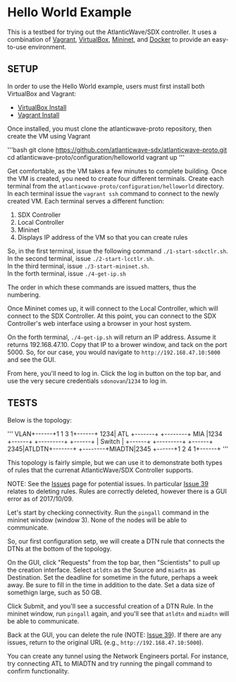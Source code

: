 # Hello World Example

This is a testbed for trying out the AtlanticWave/SDX controller. It uses a combination of [Vagrant](https://www.vagrantup.com), [VirtualBox](https://www.virtualbox.org/), [Mininet](http://mininet.org/), and [Docker](https://www.docker.com/) to provide an easy-to-use environment.

## SETUP

In order to use the Hello World example, users must first install both VirtualBox and Vagrant:

 - [VirtualBox Install](https://www.virtualbox.org/wiki/Downloads)
 - [Vagrant Install](https://www.vagrantup.com/docs/installation/)

Once installed, you must clone the atlanticwave-proto repository, then create the VM using Vagrant

'''bash
git clone https://github.com/atlanticwave-sdx/atlanticwave-proto.git
cd atlanticwave-proto/configuration/helloworld
vagrant up
'''

Get comfortable, as the VM takes a few minutes to complete building. Once the VM is created, you need to create four different terminals. Create each terminal from the `atlanticwave-proto/configuration/helloworld` directory. In each terminal issue the `vagrant ssh` command to connect to the newly created VM. Each terminal serves a different function:

1. SDX Controller
2. Local Controller
3. Mininet
4. Displays IP address of the VM so that you can create rules

So, in the first terminal, issue the following command `./1-start-sdxctlr.sh`.  
In the second terminal, issue `./2-start-lcctlr.sh`.  
In the third terminal, issue `./3-start-mininet.sh`.  
In the forth terminal, issue `./4-get-ip.sh`

The order in which these commands are issued matters, thus the numbering.

Once Mininet comes up, it will connect to the Local Controller, which  will connect to the SDX Controller. At this point, you can connect to the SDX Controller's web interface using a browser in your host system.

On the forth terminal, `./4-get-ip.sh` will return an IP address. Assume it returns 192.168.47.10. Copy that IP to a brower window, and tack on the port 5000. So, for our case, you would navigate to `http://192.168.47.10:5000` and see the GUI.

From here, you'll need to log in. Click the log in button on the top bar, and use the very secure credentials `sdonovan`/`1234` to log in.


## TESTS

Below is the topology:

'''
VLAN+------+1      1         3       1+------+
1234|  ATL +-------+         +--------+ MIA  |1234
    +------+       +---------+        +------+
                   | Switch  |
    +------+       +---------+        +------+
2345|ATLDTN+-------+         +--------+MIADTN|2345
    +------+1      2         4       1+------+
'''

This topology is fairly simple, but we can use it to demonstrate both types of rules that the currenat AtlanticWave/SDX Controller supports.

NOTE:
See the [Issues](https://github.com/atlanticwave-sdx/atlanticwave-proto/issues/) page for potential issues. In particular [Issue 39](https://github.com/atlanticwave-sdx/atlanticwave-proto/issues/39) relates to deleting rules. Rules are correctly deleted, however there is a GUI error as of 2017/10/09.

Let's start by checking connectivity. Run the `pingall` command in the mininet window (window 3). None of the nodes will be able to communicate.

So, our first configuration setp, we will create a DTN rule that connects the DTNs at the bottom of the topology.

On the GUI, click "Requests" from the top bar, then "Scientists" to pull up the creation interface. Select `atldtn` as the Source and `miadtn` as Destination. Set the deadline for sometime in the future, perhaps a week away. Be sure to fill in the time in addition to the date. Set a data size of somethign large, such as 50 GB.

Click Submit, and you'll see a successful creation of a DTN Rule. In the mininet window, run `pingall` again, and you'll see that `atldtn` and `miadtn` will be able to communicate.

Back at the GUI, you can delete the rule (NOTE: [Issue 39](https://github.com/atlanticwave-sdx/atlanticwave-proto/issues/39)). If there are any issues, return to the original URL (e.g., `http://192.168.47.10:5000`).

You can create any tunnel using the Network Engineers portal. For instance, try connecting ATL to MIADTN and try running the pingall command to confirm functionality.
